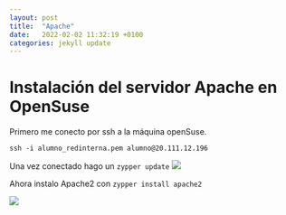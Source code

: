 ```yaml
---
layout: post
title:  "Apache"
date:   2022-02-02 11:32:19 +0100
categories: jekyll update
---
```

# Instalación del servidor Apache en OpenSuse

Primero me conecto por ssh a la máquina openSuse.

`ssh -i alumno_redinterna.pem alumno@20.111.12.196`

Una vez conectado hago un `zypper update`
![](https://raw.githubusercontent.com/MaTthewSsD/Fotos/main/apache/Selecci%C3%B3n_202.png)

Ahora instalo Apache2 con `zypper install apache2`

![](https://raw.githubusercontent.com/MaTthewSsD/Fotos/main/apache/Selecci%C3%B3n_203.png)
